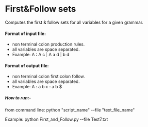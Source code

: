 # First&Follow sets
Computes the first & follow sets for all variables for a given grammar.

#### Format of input file:
* non terminal colon production rules.
* all variables are space separated.
* Example: 
A : A c | A a d | b d 
#### Format of output file:
*  non terminal colon first colon follow.
*   all variables are space separated.
* Example:
A : a b c : a b $ 
##### How to run:-

   from command line:
   python "script_name" --file "text_file_name"

   Example:
   python First_and_Follow.py  --file Test7.txt